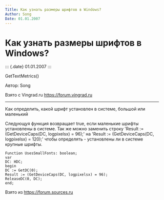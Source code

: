 ```yaml
---
Title: Как узнать размеры шрифтов в Windows?
Author: Song
Date: 01.01.2007
---
```


Как узнать размеры шрифтов в Windows?
=====================================

::: {.date}
01.01.2007
:::

GetTextMetrics()

Автор: Song

Взято с Vingrad.ru <https://forum.vingrad.ru>

------------------------------------------------------------------------

Как определить, какой шрифт установлен в системе, большой или маленький

Следующуя функция возвращает true, если маленькие шрифты установлены в
системе. Так же можно заменить строку \'Result := (GetDeviceCaps(DC,
logpixelsx) = 96);\' на \'Result := (GetDeviceCaps(DC, logpixelsx) =
120);\' чтобы определять - установлены ли в системе крупные шрифты.

    Function UsesSmallFonts: boolean; 
    var 
    DC: HDC; 
    begin 
    DC := GetDC(0); 
    Result := (GetDeviceCaps(DC, logpixelsx) = 96); 
    ReleaseDC(0, DC); 
    end;

Взято из <https://forum.sources.ru>
